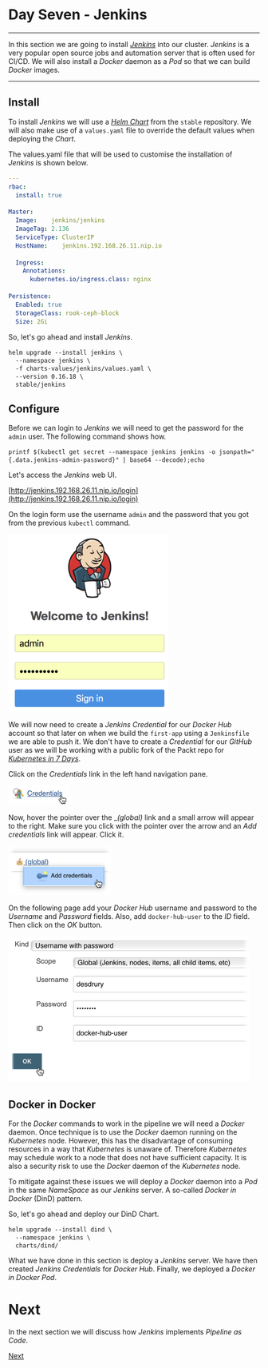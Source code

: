 # Day Seven - Jenkins

---

In this section we are going to install [_Jenkins_](https://jenkins.io) into our cluster.  _Jenkins_ is a very popular open source jobs and automation server that is often used for CI/CD.  We will also install a _Docker_ daemon as a _Pod_ so that we can build _Docker_ images.

---


## Install

To install _Jenkins_ we will use a [_Helm Chart_](https://github.com/helm/charts/tree/master/stable/jenkins) from the `stable` repository.  We will also make use of a `values.yaml` file to override the default values when deploying the _Chart_.

The values.yaml file that will be used to customise the installation of _Jenkins_ is shown below.

```yaml
---
rbac:
  install: true

Master:
  Image:    jenkins/jenkins
  ImageTag: 2.136
  ServiceType: ClusterIP
  HostName:    jenkins.192.168.26.11.nip.io

  Ingress:
    Annotations:
      kubernetes.io/ingress.class: nginx

Persistence:
  Enabled: true
  StorageClass: rook-ceph-block
  Size: 2Gi
```

So, let's go ahead and install _Jenkins_.

```console
helm upgrade --install jenkins \
  --namespace jenkins \
  -f charts-values/jenkins/values.yaml \
  --version 0.16.18 \
  stable/jenkins
```


## Configure

Before we can login to _Jenkins_ we will need to get the password for the `admin` user.  The following command shows how.

```console
printf $(kubectl get secret --namespace jenkins jenkins -o jsonpath="{.data.jenkins-admin-password}" | base64 --decode);echo
```

Let's access the _Jenkins_ web UI.

[http://jenkins.192.168.26.11.nip.io/login](http://jenkins.192.168.26.11.nip.io/login)

On the login form use the username `admin` and the password that you got from the previous `kubectl` command.

<img src="images/2018-09-03_09-58-02.png" width="320px">

We will now need to create a _Jenkins Credential_ for our _Docker Hub_ account so that later on when we build the `first-app` using a `Jenkinsfile` we are able to push it.  We don't have to create a _Credential_ for our _GitHub_ user as we will be working with a public fork of the Packt repo for [_Kubernetes in 7 Days_](https://github.com/PacktPublishing/kubernetes-in-7-days-video).

Click on the _Credentials_ link in the left hand navigation pane.

<img src="images/2018-09-03_10-08-49.png" width="125px">

Now, hover the pointer over the __(global)_ link and a small arrow will appear to the right.  Make sure you click with the pointer over the arrow and an _Add credentials_ link will appear.  Click it.

<img src="images/2018-09-03_10-10-27.png" width="206px">

On the following page add your _Docker Hub_ username and password to the _Username_ and _Password_ fields.  Also, add `docker-hub-user` to the _ID_ field.  Then click on the _OK_ button.

<img src="images/2018-09-03_10-14-20.png" width="483px">


## Docker in Docker

For the _Docker_ commands to work in the pipeline we will need a _Docker_ daemon.  Once technique is to use the _Docker_ daemon running on the _Kubernetes_ node.  However, this has the disadvantage of consuming resources in a way that _Kubernetes_ is unaware of.  Therefore _Kubernetes_ may schedule work to a node that does not have sufficient capacity.  It is also a security risk to use the _Docker_ daemon of the _Kubernetes_ node.  

To mitigate against these issues we will deploy a _Docker_ daemon into a _Pod_ in the same _NameSpace_ as our _Jenkins_ server.  A so-called _Docker in Docker_ (DinD) pattern.

So, let's go ahead and deploy our DinD Chart.

```console
helm upgrade --install dind \
  --namespace jenkins \
  charts/dind/
```


What we have done in this section is deploy a _Jenkins_ server.  We have then created _Jenkins Credentials_ for _Docker Hub_.  Finally, we deployed a _Docker in Docker_ _Pod_.


# Next

In the next section we will discuss how _Jenkins_ implements _Pipeline as Code_.

[Next](07-04.md)

